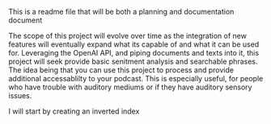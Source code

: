 This is a readme file that will be both a planning and documentation document  

The scope of this project will evolve over time as the integration of new features will eventually expand what its capable of and what it can be used for. Leveraging the OpenAI API, and piping documents and texts into it, this project will seek provide basic senitment analysis and searchable phrases. The idea being that you can use this project to process and provide additional accessablilty to your podcast. This is especially useful, for people who have trouble with auditory mediums or if they have auditory sensory issues.

I will start by creating an inverted index